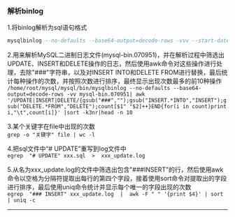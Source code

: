 ### 解析binlog

1.将binlog解析为sql语句格式  

```sql
mysqlbinlog --no-defaults --base64-output=decode-rows -vvv --start-datetime="2023-04-28 16:30:00" --stop-datetime="2023-04-28 17:30:00" /mysql/log/mysql-bin.028706 > /mysql/backup/binlog_0515.sql
```

2.用来解析MySQL二进制日志文件(mysql-bin.070951)，并在解析过程中筛选出UPDATE、INSERT和DELETE操作的日志，然后使用awk命令对这些操作进行处理，去除"###"字符串，以及对INSERT INTO和DELETE FROM进行替换，最后统计每种操作的次数，并按照次数进行排序，最终显示出现次数最多的前10种操作  
```/home/root/mysql/mysql/bin/mysqlbinlog --no-defaults --base64-output=decode-rows -vv mysql-bin.070951| awk '/UPDATE|INSERT|DELETE/{gsub("###","");gsub("INSERT.*INTO","INSERT");gsub("DELETE.*FROM","DELETE");count[$1" "$2]++}END{for(i in count)print i,"\t",count[i]}' |sort -k3nr|head -n 10```

3.某个关键字在file中出现的次数  
```grep -o "关键字" file | wc -l```

4.把sql文件中“# UPDATE”重写到log文件中  
```egrep  "# UPDATE" xxx.sql  >  xxx_update.log```


5.从名为xxx_update.log的文件中筛选出包含"###INSERT"的行，然后使用awk命令以空格为分隔符提取出每行的第四个字段，接着使用sort命令对提取出的字段进行排序，最后使用uniq命令统计并显示每个唯一的字段出现的次数  
```egrep  "### INSERT" xxx_update.log  |  awk -F " " '{print $4}' | sort | uniq -c```


---
